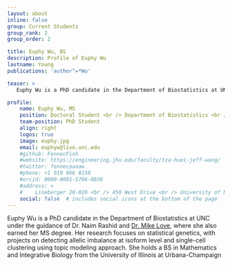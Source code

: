 ```yaml
---
layout: about
inline: false
group: Current Students
group_rank: 2
group_order: 2

title: Euphy Wu, BS
description: Profile of Euphy Wu
lastname: Young
publications: 'author^=*Wu'

teaser: >
   Euphy Wu is a PhD candidate in the Department of Biostatistics at UNC under the guidance of Dr. Naim Rashid and Dr. Mike Love, where she also earned her MS degree. Her research focuses on statistical genetics, with projects on detecting allelic imbalance at isoform level and single-cell clustering using topic modeling approach. She holds a BS in Mathematics and Integrative Biology from the University of Illinois at Urbana-Champaign

profile:
    name: Euphy Wu, MS
    position: Doctoral Student <br /> Department of Biostatistics <br /> Gillings School of Global Public Health
    team-position: PhD Student
    align: right 
    logos: true
    image: euphy.jpg
    email: euphyw@live.unc.edu
    #github: FennecFish
    #website: https://engineering.jhu.edu/faculty/tza-huei-jeff-wang/
    #twitter: fennecpaaaw
    #phone: +1 919 966 8150
    #orcid: 0000-0001-5796-0836
    #address: >
    #    Lineberger 20-020 <br /> 450 West Drive <br /> University of North Carolina at Chapel Hill <br />Chapel Hill, NC, 27599
    social: false  # includes social icons at the bottom of the page        
---
```


Euphy Wu is a PhD candidate in the Department of Biostatistics at UNC under the guidance of Dr. Naim Rashid and [Dr. Mike Love](https://mikelove.github.io/), where she also earned her MS degree. Her research focuses on statistical genetics, with projects on detecting allelic imbalance at isoform level and single-cell clustering using topic modeling approach. She holds a BS in Mathematics and Integrative Biology from the University of Illinois at Urbana-Champaign
